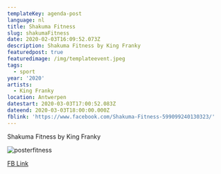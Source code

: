 ```yaml
---
templateKey: agenda-post
language: nl
title: Shakuma Fitness
slug: shakumaFitness
date: 2020-02-03T16:09:52.073Z
description: Shakuma Fitness by King Franky
featuredpost: true
featuredimage: /img/templateevent.jpeg
tags:
  - sport
year: '2020'
artists:
  - King Franky
location: Antwerpen
datestart: 2020-03-03T17:00:52.083Z
dateend: 2020-03-03T18:00:00.000Z
fblink: 'https://www.facebook.com/Shakuma-Fitness-599099240130323/'
---
```

Shakuma Fitness by King Franky

![posterfitness](/img/templateevent.jpeg "poster fitness")

[FB Link ](https://www.facebook.com/Shakuma-Fitness-599099240130323/)
